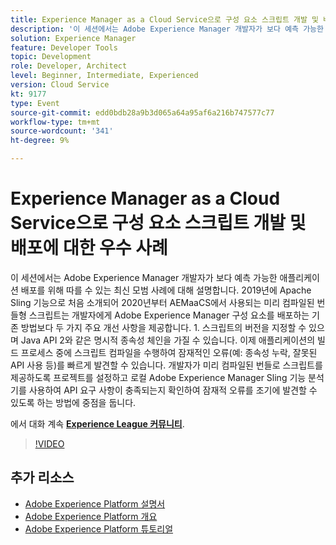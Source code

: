 ```yaml
---
title: Experience Manager as a Cloud Service으로 구성 요소 스크립트 개발 및 배포에 대한 우수 사례
description: '이 세션에서는 Adobe Experience Manager 개발자가 보다 예측 가능한 애플리케이션 배포를 위해 따를 수 있는 최신 모범 사례에 대해 설명합니다. 2019년에 Apache Sling 기능으로 도입되고 2020년부터 AEMaaCS에서 사용되는 미리 컴파일된 번들형 스크립트는 개발자에게 Adobe Experience Manager 구성 요소 배포의 기존 방법인 1에 비해 두 가지 주요 개선 사항을 제공합니다. 스크립트의 버전을 지정할 수 있으며 Java API 2와 같은 명시적 종속성 체인을 가질 수 있습니다. 이제 애플리케이션의 빌드 프로세스 중에 스크립트 컴파일을 수행하여 잠재적인 오류(예: 종속성 누락, 잘못된 API 사용 등)를 빠르게 발견할 수 있습니다. 개발자가 미리 컴파일된 번들로 스크립트를 제공하도록 프로젝트를 설정하고 로컬 Adobe Experience Manager Sling 기능 분석기를 사용하여 API 요구 사항이 충족되는지 확인하여 잠재적 오류를 조기에 발견할 수 있도록 하는 방법에 중점을 둡니다.'
solution: Experience Manager
feature: Developer Tools
topic: Development
role: Developer, Architect
level: Beginner, Intermediate, Experienced
version: Cloud Service
kt: 9177
type: Event
source-git-commit: edd0bdb28a9b3d065a64a95af6a216b747577c77
workflow-type: tm+mt
source-wordcount: '341'
ht-degree: 9%

---
```


# Experience Manager as a Cloud Service으로 구성 요소 스크립트 개발 및 배포에 대한 우수 사례

이 세션에서는 Adobe Experience Manager 개발자가 보다 예측 가능한 애플리케이션 배포를 위해 따를 수 있는 최신 모범 사례에 대해 설명합니다. 2019년에 Apache Sling 기능으로 처음 소개되어 2020년부터 AEMaaCS에서 사용되는 미리 컴파일된 번들형 스크립트는 개발자에게 Adobe Experience Manager 구성 요소를 배포하는 기존 방법보다 두 가지 주요 개선 사항을 제공합니다. 1. 스크립트의 버전을 지정할 수 있으며 Java API 2와 같은 명시적 종속성 체인을 가질 수 있습니다. 이제 애플리케이션의 빌드 프로세스 중에 스크립트 컴파일을 수행하여 잠재적인 오류(예: 종속성 누락, 잘못된 API 사용 등)를 빠르게 발견할 수 있습니다. 개발자가 미리 컴파일된 번들로 스크립트를 제공하도록 프로젝트를 설정하고 로컬 Adobe Experience Manager Sling 기능 분석기를 사용하여 API 요구 사항이 충족되는지 확인하여 잠재적 오류를 조기에 발견할 수 있도록 하는 방법에 중점을 둡니다.

에서 대화 계속 **[Experience League 커뮤니티](https://adobe.ly/3zJrS0f)**.

>[!VIDEO](https://video.tv.adobe.com/v/337851/?quality=12&learn=on&hidetitle=true)

## 추가 리소스

- [Adobe Experience Platform 설명서](https://experienceleague.adobe.com/docs/experience-platform.html)
- [Adobe Experience Platform 개요](https://experienceleague.adobe.com/docs/experience-platform/landing/home.html?lang=ko)
- [Adobe Experience Platform 튜토리얼](https://experienceleague.adobe.com/docs/platform-learn/tutorials/overview.html?lang=en)
